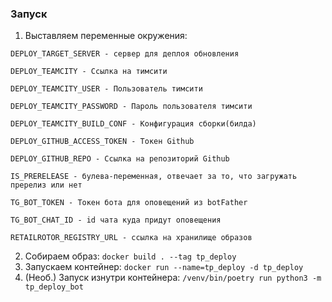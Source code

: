 ### Запуск

1. Выставляем переменные окружения:
```
DEPLOY_TARGET_SERVER - сервер для деплоя обновления

DEPLOY_TEAMCITY - Ссылка на тимсити

DEPLOY_TEAMCITY_USER - Пользователь тимсити

DEPLOY_TEAMCITY_PASSWORD - Пароль пользователя тимсити

DEPLOY_TEAMCITY_BUILD_CONF - Конфигурация сборки(билда)

DEPLOY_GITHUB_ACCESS_TOKEN - Токен Github

DEPLOY_GITHUB_REPO - Ссылка на репозиторий Github

IS_PRERELEASE - булева-переменная, отвечает за то, что загружать пререлиз или нет

TG_BOT_TOKEN - Токен бота для оповещений из botFather

TG_BOT_CHAT_ID - id чата куда придут оповещения

RETAILROTOR_REGISTRY_URL - ссылка на хранилище образов
```
2. Собираем образ: `docker build . --tag tp_deploy`
3. Запускаем контейнер: `docker run --name=tp_deploy -d tp_deploy`
4. (Необ.) Запуск изнутри контейнера: `/venv/bin/poetry run python3 -m tp_deploy_bot`